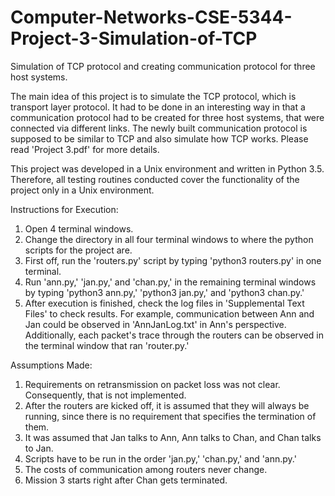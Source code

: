 # Computer-Networks-CSE-5344-Project-3-Simulation-of-TCP
Simulation of TCP protocol and creating communication protocol for three host systems.

The main idea of this project is to simulate the TCP protocol, which is transport layer protocol. It had to be done in an interesting way in that a communication protocol had to be created for three host systems, that were connected via different links. The newly built communication protocol is supposed to be similar to TCP and also simulate how TCP works. Please read 'Project 3.pdf' for more details.

This project was developed in a Unix environment and written in Python 3.5. Therefore, all testing routines conducted cover the functionality of the project only in a Unix environment.

Instructions for Execution:
1. Open 4 terminal windows.
2. Change the directory in all four terminal windows to where the python scripts for the project are.
3. First off, run the 'routers.py' script by typing 'python3 routers.py' in one terminal.
4. Run 'ann.py,' 'jan.py,' and 'chan.py,' in the remaining terminal windows by typing 'python3 ann.py,' 'python3 jan.py,' and 'python3 chan.py.'
5. After execution is finished, check the log files in 'Supplemental Text Files' to check results. For example, communication between Ann and Jan could be observed in 'AnnJanLog.txt' in Ann's perspective. Additionally, each packet's trace through the routers can be observed in the terminal window that ran 'router.py.'

Assumptions Made:
1. Requirements on retransmission on packet loss was not clear. Consequently, that is not implemented.
2. After the routers are kicked off, it is assumed that they will always be running, since there is no requirement that specifies the termination of them.
3.  It was assumed that Jan talks to Ann, Ann talks to Chan, and Chan talks to Jan.
4.  Scripts have to be run in the order 'jan.py,' 'chan.py,' and 'ann.py.'
5.  The costs of communication among routers never change.
6.  Mission 3 starts right after Chan gets terminated.
